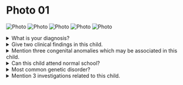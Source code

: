 # Photo 01

![Photo](/paediatrics/photo/01a.png)
![Photo](/paediatrics/photo/01b.png)
![Photo](/paediatrics/photo/01c.png)
![Photo](/paediatrics/photo/01d.png)
![Photo](/paediatrics/photo/01e.png)

<details>
  <summary>What is your diagnosis?</summary>
  Down's syndrome
</details>

<details>
<summary>Give two clinical findings in this child.</summary>

1. Small nose with flat nasal bridge
1. Prominent epicanthic folds
1. Low set ear
1. Small mouth
1. Protruded fissure tongue

</details>

<details>
<summary>Mention three congenital anomalies which may be associated in this child.</summary>

1. Congenital heart diseases (e.g., PDA, VSD, AVSD)
1. GI tract anomalies (Duodenal atresia, Esophageal atresia, Inperforated anus)
1. Prone to infection
1. Hypothyroidism
1. Increased risk of Leukaemia

</details>

<details>
<summary>Can this child attend normal school?</summary>
No
</details>

<details>
<summary>Most common genetic disorder?</summary>
Non-dysjunction (95%)
</details>

<details>
<summary>Mention 3 investigations related to this child.</summary>

- Diagnosis of genetic disease can be reached by
  1. Clinical diagnosis
  1. Chromosomal studies (Karyotyping)
  1. Cytogenetic studies (Gene/DNA analysis)
- Prenatal/Antenatal diagnosis
  1. Chorionic villous sampling
  1. Amniocentesis
  1. Fetal blood sampling

</details>
